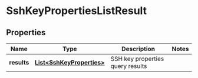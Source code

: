 # SshKeyPropertiesListResult

## Properties
Name | Type | Description | Notes
------------ | ------------- | ------------- | -------------
**results** | [**List&lt;SshKeyProperties&gt;**](SshKeyProperties.md) | SSH key properties query results | 
